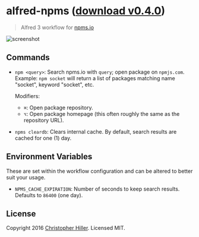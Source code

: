 # alfred-npms ([download v0.4.0](https://github.com/boneskull/alfred-npms/releases/download/v0.4.0/npms.alfredworkflow))

> Alfred 3 workflow for [npms.io](https://npms.io)

![screenshot](https://cldup.com/MIxtMSbnsL.png)

## Commands

- `npm <query>`: Search npms.io with `query`; open package on `npmjs.com`.
  Example: `npm socket` will return a list of packages matching name "socket", keyword "socket", etc.

  Modifiers:
  - `⌘`: Open package repository.
  - `⌥`: Open package homepage (this often roughly the same as the repository URL).

- `npms cleardb`: Clears internal cache.  By default, search results are cached for one (1) day.

## Environment Variables

These are set within the workflow configuration and can be altered to better suit your usage.

- `NPMS_CACHE_EXPIRATION`: Number of seconds to keep search results.  Defaults to `86400` (one day).

## License

Copyright 2016 [Christopher Hiller](https://boneskull.com).  Licensed MIT.
